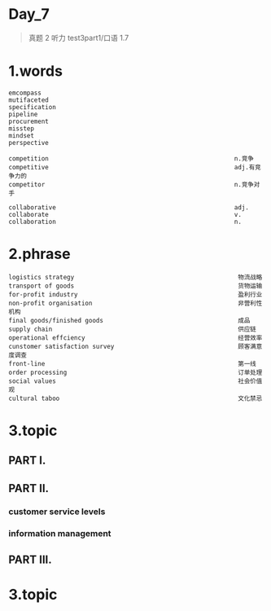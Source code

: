 # Day_7
> 真题 2 听力 test3part1/口语 1.7
# 1.words
    emcompass
    mutifaceted
    specification
    pipeline
    procurement
    misstep
    mindset 
    perspective

    competition                                                   n.竞争
    competitive                                                   adj.有竞争力的
    competitor                                                    n.竞争对手
    
    collaborative                                                 adj.
    collaborate                                                   v.
    collaboration                                                 n.

# 2.phrase
    logistics strategy                                             物流战略
    transport of goods                                             货物运输
    for-profit industry                                            盈利行业
    non-profit organisation                                        非营利性机构
    final goods/finished goods                                     成品
    supply chain                                                   供应链
    operational effciency                                          经营效率
    cunstomer satisfaction survey                                  顾客满意度调查
    front-line                                                     第一线
    order processing                                               订单处理
    social values                                                  社会价值观
    cultural taboo                                                 文化禁忌

# 3.topic
## PART I.
## PART II.
### customer service levels
### information management

## PART III.






# 3.topic
